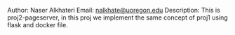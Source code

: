 Author: Naser Alkhateri
Email: nalkhate@uoregon.edu
Description: This is proj2-pageserver, in this proj we implement the same concept of proj1 using flask and docker file.